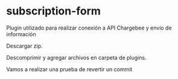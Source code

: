 # subscription-form
Plugin utilizado para realizar conexión a API Chargebee y envío de información

Descargar zip.

Descomprimir y agregar archivos en carpeta de plugins.

Vamos a realizar una prueba de revertir un commit